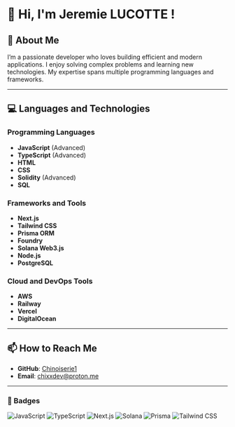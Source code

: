 # 👋 Hi, I'm Jeremie LUCOTTE !

## 🌟 About Me
I’m a passionate developer who loves building efficient and modern applications. I enjoy solving complex problems and learning new technologies. My expertise spans multiple programming languages and frameworks.

---

## 💻 Languages and Technologies

### Programming Languages
- **JavaScript** (Advanced)
- **TypeScript** (Advanced)
- **HTML**
- **CSS**
- **Solidity** (Advanced)
- **SQL**

### Frameworks and Tools
- **Next.js**
- **Tailwind CSS**
- **Prisma ORM**
- **Foundry**
- **Solana Web3.js**
- **Node.js**
- **PostgreSQL**

### Cloud and DevOps Tools
- **AWS**
- **Railway**
- **Vercel**
- **DigitalOcean**

---

## 📫 How to Reach Me
- **GitHub**: [Chinoiserie1](https://github.com/Chinoiserie1)
- **Email**: chixxdev@proton.me

---

### 🎨 Badges

![JavaScript](https://img.shields.io/badge/Code-JavaScript-blue)
![TypeScript](https://img.shields.io/badge/Code-TypeScript-3178C6)
![Next.js](https://img.shields.io/badge/Framework-Next.js-black)
![Solana](https://img.shields.io/badge/Blockchain-Solana-green)
![Prisma](https://img.shields.io/badge/ORM-Prisma-blueviolet)
![Tailwind CSS](https://img.shields.io/badge/Styling-Tailwind_CSS-38B2AC)

